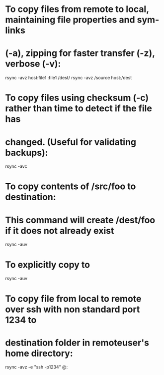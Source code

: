 # To copy files from remote to local, maintaining file properties and sym-links

# (-a), zipping for faster transfer (-z), verbose (-v):

rsync -avz host:file1 :file1 /dest/
rsync -avz /source host:/dest

# To copy files using checksum (-c) rather than time to detect if the file has

# changed. (Useful for validating backups):

rsync -avc <src> <dest>

# To copy contents of /src/foo to destination:

# This command will create /dest/foo if it does not already exist

rsync -auv <src> <dest>

# To explicitly copy <src> to <dest>

rsync -auv <src> <dest>

# To copy file from local to remote over ssh with non standard port 1234 to

# destination folder in remoteuser's home directory:

rsync -avz -e "ssh -p1234" <source> <username>@<host>:<dest>
